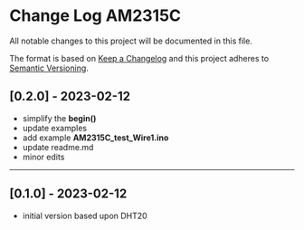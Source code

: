 # Change Log AM2315C

All notable changes to this project will be documented in this file.

The format is based on [Keep a Changelog](http://keepachangelog.com/)
and this project adheres to [Semantic Versioning](http://semver.org/).


## [0.2.0] - 2023-02-12
- simplify the **begin()**
- update examples
- add example **AM2315C_test_Wire1.ino**
- update readme.md
- minor edits

----

## [0.1.0] - 2023-02-12
- initial version based upon DHT20


